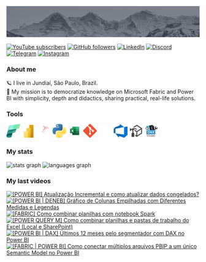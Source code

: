 ![banner](./assets/banner.png)  

[![YouTube subscribers](https://img.shields.io/youtube/channel/subscribers/UCst_4Wi9DkGAc28uEPlHHHw?style=flat&logo=youtube&logoColor=ff0000&colorA=2E3440&colorB=FFFFFF)](https://www.youtube.com/@alisonpezzott?sub_confirmation=1)
[![GitHub followers](https://img.shields.io/github/followers/alisonpezzott?style=flat&logo=github&logoColor=ffffff&colorA=2E3440&colorB=FFFFFF)](https://github.com/alisonpezzott)
[![LinkedIn](https://custom-icon-badges.demolab.com/badge/LinkedIn-0A66C2?logo=linkedin-white&logoColor=fff)](https://linkedin.com/in/alisonpezzott)
[![Discord](https://img.shields.io/badge/Discord-%235865F2.svg?&logo=discord&logoColor=white)](https://discord.gg/sJTDvWz9sM)
[![Telegram](https://img.shields.io/badge/Telegram-2CA5E0?logo=telegram&logoColor=white)](https://t.me/alisonpezzott)
[![Instagram](https://img.shields.io/badge/Instagram-%23E4405F.svg?logo=Instagram&logoColor=white)](https://instagram.com/alisonpezzott)  


### About me  

🪐 I live in Jundiaí, São Paulo, Brazil.  
🚀 My mission is to democratize knowledge on Microsoft Fabric and Power BI with simplicity, depth and didactics, sharing practical, real-life solutions.  

### Tools  

![Microsoft Fabric](./assets/fabric.png)
![Microsoft Power BI](./assets/powerbi.png)
![SQL](./assets/sql-server.png)
![Python](./assets/python.png)
![Excel](./assets/excel.png)
![Git](./assets/Git-Icon-1788C.png)
![GitHub](./assets/github.png)
![Azure DevOps](./assets/AzureDevOps.png)
![Tabular Editor](./assets/tabular-editor.png)
![DAX Studio](./assets/dax-studio.png)  

### My stats  

<div widht="100%" align="left">
  <img align="top" src="https://github-readme-stats.vercel.app/api?username=alisonpezzott&hide_title=false&hide_rank=false&show_icons=true&include_all_commits=true&count_private=true&theme=nord&disable_animations=false&locale=en&hide_border=true&order=1" alt="stats graph"  />
  <img align="top" src="https://github-readme-stats.vercel.app/api/top-langs?username=alisonpezzott&locale=en&hide_title=false&layout=compact&theme=nord&langs_count=5&hide_border=true&order=2&hide=roff"  alt="languages graph"  />
</div>  


### My last videos  

<!-- BEGIN YOUTUBE-CARDS -->
[![[POWER BI] Atualização Incremental e como atualizar dados congelados?](https://ytcards.demolab.com/?id=73WLAd7-VVo&title=%5BPOWER+BI%5D+Atualiza%C3%A7%C3%A3o+Incremental+e+como+atualizar+dados+congelados%3F&lang=en&timestamp=1743458412&background_color=%230d1117&title_color=%23ffffff&stats_color=%23dedede&max_title_lines=2&width=250&border_radius=5 "[POWER BI] Atualização Incremental e como atualizar dados congelados?")](https://www.youtube.com/watch?v=73WLAd7-VVo)
[![[POWER BI | DENEB] Gráfico de Colunas Empilhadas com Diferentes Medidas e Legendas](https://ytcards.demolab.com/?id=D6iogHpq-G4&title=%5BPOWER+BI+%7C+DENEB%5D+Gr%C3%A1fico+de+Colunas+Empilhadas+com+Diferentes+Medidas+e+Legendas&lang=en&timestamp=1743160688&background_color=%230d1117&title_color=%23ffffff&stats_color=%23dedede&max_title_lines=2&width=250&border_radius=5 "[POWER BI | DENEB] Gráfico de Colunas Empilhadas com Diferentes Medidas e Legendas")](https://www.youtube.com/watch?v=D6iogHpq-G4)
[![[FABRIC] Como combinar planilhas com notebook Spark](https://ytcards.demolab.com/?id=K0lYetELebs&title=%5BFABRIC%5D+Como+combinar+planilhas+com+notebook+Spark&lang=en&timestamp=1743069863&background_color=%230d1117&title_color=%23ffffff&stats_color=%23dedede&max_title_lines=2&width=250&border_radius=5 "[FABRIC] Como combinar planilhas com notebook Spark")](https://www.youtube.com/watch?v=K0lYetELebs)
[![[POWER QUERY M] Como combinar planilhas e pastas de trabalho do Excel (Local e SharePoint)](https://ytcards.demolab.com/?id=44XFWv4N4nY&title=%5BPOWER+QUERY+M%5D+Como+combinar+planilhas+e+pastas+de+trabalho+do+Excel+%28Local+e+SharePoint%29&lang=en&timestamp=1742896827&background_color=%230d1117&title_color=%23ffffff&stats_color=%23dedede&max_title_lines=2&width=250&border_radius=5 "[POWER QUERY M] Como combinar planilhas e pastas de trabalho do Excel (Local e SharePoint)")](https://www.youtube.com/watch?v=44XFWv4N4nY)
[![[POWER BI | DAX] Últimos 12 meses pelo segmentador com DAX no Power BI](https://ytcards.demolab.com/?id=DWlSxC3AbH8&title=%5BPOWER+BI+%7C+DAX%5D+%C3%9Altimos+12+meses+pelo+segmentador+com+DAX+no+Power+BI&lang=en&timestamp=1742581078&background_color=%230d1117&title_color=%23ffffff&stats_color=%23dedede&max_title_lines=2&width=250&border_radius=5 "[POWER BI | DAX] Últimos 12 meses pelo segmentador com DAX no Power BI")](https://www.youtube.com/watch?v=DWlSxC3AbH8)
[![[FABRIC | POWER BI] Como conectar múltiplos arquivos PBIP a um único Semantic Model no Power BI](https://ytcards.demolab.com/?id=Rkf9v_M7xoA&title=%5BFABRIC+%7C+POWER+BI%5D+Como+conectar+m%C3%BAltiplos+arquivos+PBIP+a+um+%C3%BAnico+Semantic+Model+no+Power+BI&lang=en&timestamp=1742202036&background_color=%230d1117&title_color=%23ffffff&stats_color=%23dedede&max_title_lines=2&width=250&border_radius=5 "[FABRIC | POWER BI] Como conectar múltiplos arquivos PBIP a um único Semantic Model no Power BI")](https://www.youtube.com/watch?v=Rkf9v_M7xoA)
<!-- END YOUTUBE-CARDS -->
